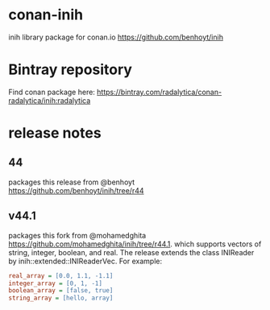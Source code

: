 # conan-inih
inih library package for conan.io https://github.com/benhoyt/inih

# Bintray repository
Find conan package here: https://bintray.com/radalytica/conan-radalytica/inih:radalytica

# release notes
## 44 
packages this release from @benhoyt https://github.com/benhoyt/inih/tree/r44
## v44.1
packages this fork from @mohamedghita https://github.com/mohamedghita/inih/tree/r44.1. which supports vectors of string, integer, boolean, and real. The release extends the class INIReader by inih::extended::INIReaderVec.
For example:
```ini
real_array = [0.0, 1.1, -1.1]
integer_array = [0, 1, -1]
boolean_array = [false, true]
string_array = [hello, array]
```
